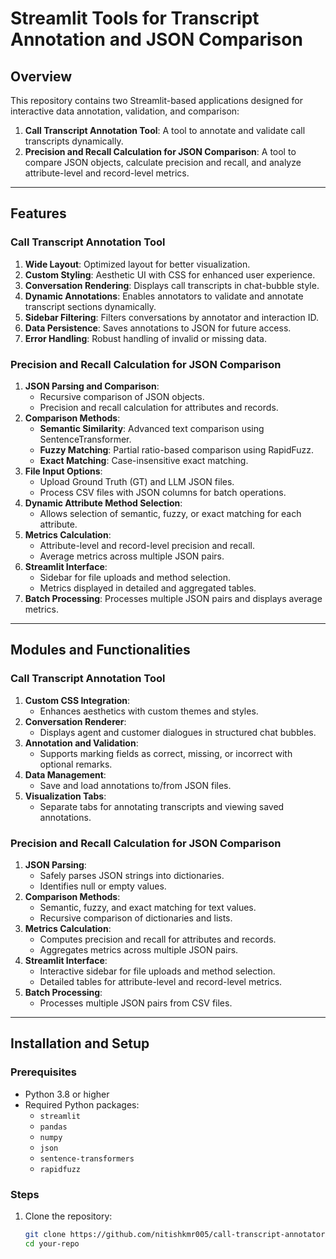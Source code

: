 # Streamlit Tools for Transcript Annotation and JSON Comparison

## Overview
This repository contains two Streamlit-based applications designed for interactive data annotation, validation, and comparison:
1. **Call Transcript Annotation Tool**: A tool to annotate and validate call transcripts dynamically.
2. **Precision and Recall Calculation for JSON Comparison**: A tool to compare JSON objects, calculate precision and recall, and analyze attribute-level and record-level metrics.

---

## Features

### Call Transcript Annotation Tool
1. **Wide Layout**: Optimized layout for better visualization.
2. **Custom Styling**: Aesthetic UI with CSS for enhanced user experience.
3. **Conversation Rendering**: Displays call transcripts in chat-bubble style.
4. **Dynamic Annotations**: Enables annotators to validate and annotate transcript sections dynamically.
5. **Sidebar Filtering**: Filters conversations by annotator and interaction ID.
6. **Data Persistence**: Saves annotations to JSON for future access.
7. **Error Handling**: Robust handling of invalid or missing data.

### Precision and Recall Calculation for JSON Comparison
1. **JSON Parsing and Comparison**:
   - Recursive comparison of JSON objects.
   - Precision and recall calculation for attributes and records.
2. **Comparison Methods**:
   - **Semantic Similarity**: Advanced text comparison using SentenceTransformer.
   - **Fuzzy Matching**: Partial ratio-based comparison using RapidFuzz.
   - **Exact Matching**: Case-insensitive exact matching.
3. **File Input Options**:
   - Upload Ground Truth (GT) and LLM JSON files.
   - Process CSV files with JSON columns for batch operations.
4. **Dynamic Attribute Method Selection**:
   - Allows selection of semantic, fuzzy, or exact matching for each attribute.
5. **Metrics Calculation**:
   - Attribute-level and record-level precision and recall.
   - Average metrics across multiple JSON pairs.
6. **Streamlit Interface**:
   - Sidebar for file uploads and method selection.
   - Metrics displayed in detailed and aggregated tables.
7. **Batch Processing**: Processes multiple JSON pairs and displays average metrics.

---

## Modules and Functionalities

### Call Transcript Annotation Tool
1. **Custom CSS Integration**:
   - Enhances aesthetics with custom themes and styles.
2. **Conversation Renderer**:
   - Displays agent and customer dialogues in structured chat bubbles.
3. **Annotation and Validation**:
   - Supports marking fields as correct, missing, or incorrect with optional remarks.
4. **Data Management**:
   - Save and load annotations to/from JSON files.
5. **Visualization Tabs**:
   - Separate tabs for annotating transcripts and viewing saved annotations.

### Precision and Recall Calculation for JSON Comparison
1. **JSON Parsing**:
   - Safely parses JSON strings into dictionaries.
   - Identifies null or empty values.
2. **Comparison Methods**:
   - Semantic, fuzzy, and exact matching for text values.
   - Recursive comparison of dictionaries and lists.
3. **Metrics Calculation**:
   - Computes precision and recall for attributes and records.
   - Aggregates metrics across multiple JSON pairs.
4. **Streamlit Interface**:
   - Interactive sidebar for file uploads and method selection.
   - Detailed tables for attribute-level and record-level metrics.
5. **Batch Processing**:
   - Processes multiple JSON pairs from CSV files.

---

## Installation and Setup

### Prerequisites
- Python 3.8 or higher
- Required Python packages:
  - `streamlit`
  - `pandas`
  - `numpy`
  - `json`
  - `sentence-transformers`
  - `rapidfuzz`

### Steps
1. Clone the repository:
   ```bash
   git clone https://github.com/nitishkmr005/call-transcript-annotator.git
   cd your-repo